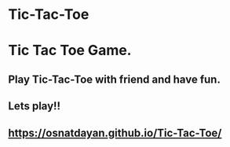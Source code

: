 # Tic-Tac-Toe
# Tic Tac Toe Game.
## Play Tic-Tac-Toe with friend and have fun.
## Lets play!!
## https://osnatdayan.github.io/Tic-Tac-Toe/
